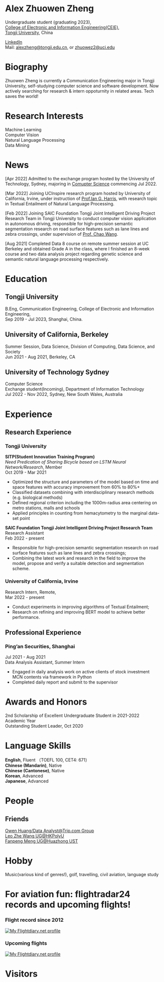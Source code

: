 # Alex Zhuowen Zheng

Undergraduate student (graduating 2023),  
[College of Electronic and Information Engineering(CEIE)](https://see-en.tongji.edu.cn),  
[Tongji University](https://en.tongji.edu.cn), China  

[LinkedIn](https://www.linkedin.com/in/alex-zheng-blkr)  
Mail: alexzheng@tongji.edu.cn, or
      zhuowez2@uci.edu
      
# Biography

Zhuowen Zheng is currently a Communication Engineering major in Tongji University, self-studying computer science and software development. 
Now actively searching for research & intern oppoturnity in related areas. Tech saves the world!

# Research Interests
Machine Learning  
Computer Vision  
Natural Language Processing  
Data Mining

# News  
[Apr 2022] Admitted to the exchange program hosted by the University of Technology, Sydney, majoring in [Comupter Science](https://www.usnews.com/education/best-global-universities/computer-science) commencing Jul 2022.  

[Mar 2022] Joining UCInspire research program hosted by University of California, Irvine, under instruction of [Prof.Ian G. Harris](https://www.ics.uci.edu/~harris/), with research topic in Textual Entailment of Natural Language Processing.  

[Feb 2022] Joining SAIC Foundation Tongji Joint Intelligent Driving Project Research Team in Tongji University to conduct computer vision application in autonomous driving, responsible for high-precision semantic segmentation research on road surface features such as lane lines and zebra crossings, under supervision of [Prof. Chao Wang](https://see.tongji.edu.cn/info/1154/9075.htm).  

[Aug 2021] Completed Data 8 course on remote summer session at UC Berkeley and obtained Grade A in the class, where I finished an 8-week course and two data analysis project regarding genetic science and semantic natural language processing respectively.    

# Education
## Tongji University
B.Eng, Communication Engineering, College of Electronic and Information Engineering,  
Sep 2019 - Jul 2023, Shanghai, China. 

## University of California, Berkeley
Summer Session, Data Science, Division of Computing, Data Science, and Society  
Jun 2021 - Aug 2021, Berkeley, CA  

## University of Technology Sydney  
Computer Science  
Exchange student(Incoming), Department of Information Technology  
Jul 2022 - Nov 2022, Sydney, New South Wales, Australia  

# Experience 
## Research Experience

### Tongji University
**SITP(Student Innovation Training Program)**  
*Need Predication of Sharing Bicycle based on LSTM Neural Network/Research*, Member  
Oct 2019 - Mar 2021  
- Optimized the structure and parameters of the model based on time and space features with accuracy improvement from 60% to 80%+  
- Classified datasets combining with interdisciplinary research methods (e.g. biological methods)  
- Defined regional criterion including the 1000m-radius area centering on metro stations, malls and schools  
- Applied principles in counting from hemacytometry to the marginal data-set point  

**SAIC Foundation Tongji Joint Intelligent Driving Project Research Team**  
Research Assistant  
Feb 2022 - present  
- Responsible for high-precision semantic segmentation research on road surface features such as lane lines and zebra crossings;  
- Combining the latest work and research in the field to improve the model, propose and verify a suitable detection and segmentation scheme.  

### University of California, Irvine   
Research Intern, Remote,  
Mar 2022 - present  
 - Conduct experiments in improving algorithms of Textual Entailment;  
 - Research on refining and improving BERT model to achieve better performance.  

## Professional Experience
### Ping’an Securities, Shanghai
Jul 2021 - Aug 2021  
Data Analysis Assistant, Summer Intern  
 - Engaged in daily analysis work on active clients of stock investment MCN contents via framework in Python  
 - Completed daily report and submit to the supervisor  

# Awards and Honors
2nd Scholarship of Excellent Undergraduate Student in 2021-2022 Academic Year  
Outstanding Student Leader, Oct 2020  

# Language Skills

**English**, Fluent  （TOEFL 100, CET4: 671）  
**Chinese (Mandarin)**, Native  
**Chinese (Cantonese)**, Native  
**Korean**, Advanced  
**Japanese**, Advanced  

# People
## Friends
[Owen Huang/Data Analyst@Trip.com Group](https://www.linkedin.com/in/haohuang99/)  
[Leo Zhe Wang UG@HKPolyU](https://zhe-wang0018.github.io/)  
[Fanpeng Meng UG@Huazhong UST](https://mfp0610.github.io/)

# Hobby
Music(various kind of genres!), golf, travelling, civil aviation, language study

# For aviation fun: flightradar24 records and upcoming flights!
### Flight record since 2012  
<a href="https://my.flightradar24.com/Alex4seasons"><img src="https://banners-my.flightradar24.com/Alex4seasons.png" alt="My Flightdiary.net profile" /></a>  
### Upcoming flights  
<a href="https://my.flightradar24.com/Alex4seasons-future"><img src="https://banners-my.flightradar24.com/Alex4seasons-future.png" alt="My Flightdiary.net profile" /></a>  

# Visitors
<script type="text/javascript" id="clstr_globe" src="//clustrmaps.com/globe.js?d=gvanrDP9UeoFohRR-9KCMLyeFR1K-b9nXsfpibiZvcM"></script>  

